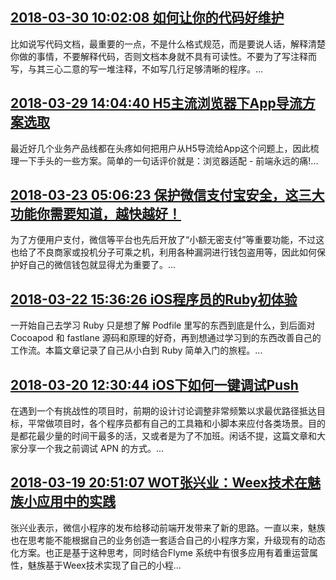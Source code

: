 ## <a href="http://mobile.51cto.com/hot-569438.htm" target="_blank">2018-03-30 10:02:08 如何让你的代码好维护</a>
比如说写代码文档，最重要的一点，不是什么格式规范，而是要说人话，解释清楚你做的事情，不要解释代码，否则文档本身就不具有可读性。不要为了写注释而写，与其三心二意的写一堆注释，不如写几行足够清晰的程序。...


## <a href="http://mobile.51cto.com/hot-569335.htm" target="_blank">2018-03-29 14:04:40 H5主流浏览器下App导流方案选取</a>
最近好几个业务产品线都在头疼如何把用户从H5导流给App这个问题上，因此梳理一下手头的一些方案。简单的一句话评价就是：浏览器适配 - 前端永远的痛!...


## <a href="http://mobile.51cto.com/hot-568736.htm" target="_blank">2018-03-23 05:06:23 保护微信支付宝安全，这三大功能你需要知道，越快越好！</a>
为了方便用户支付，微信等平台也先后开放了“小额无密支付”等重要功能，不过这也给了不良商家或投机分子可乘之机，利用各种漏洞进行钱包盗用等，因此如何保护好自己的微信钱包就显得尤为重要了。...


## <a href="http://mobile.51cto.com/hot-568697.htm" target="_blank">2018-03-22 15:36:26 iOS程序员的Ruby初体验</a>
一开始自己去学习 Ruby 只是想了解 Podfile 里写的东西到底是什么，到后面对 Cocoapod 和 fastlane 源码和原理的好奇，再到想通过学习到的东西改善自己的工作流。本篇文章记录了自己从小白到 Ruby 简单入门的旅程。...


## <a href="http://mobile.51cto.com/hot-568452.htm" target="_blank">2018-03-20 12:30:44 iOS下如何一键调试Push</a>
在遇到一个有挑战性的项目时，前期的设计讨论调整非常频繁以求最优路径抵达目标，平常做项目时，各个程序员都有自己的工具箱和小脚本来应付各类场景。目的是都花最少量的时间干最多的活，又或者是为了不加班。闲话不提，这篇文章和大家分享一个我之前调试 APN 的方式。...


## <a href="http://developer.51cto.com/art/201803/568378.htm" target="_blank">2018-03-19 20:51:07 WOT张兴业：Weex技术在魅族小应用中的实践</a>
张兴业表示，微信小程序的发布给移动前端开发带来了新的思路。一直以来，魅族也在思考能不能根据自己的业务创造一套适合自己的小程序方案，升级现有的动态化方案。也正是基于这种思考，同时结合Flyme 系统中有很多应用有着重运营属性，魅族基于Weex技术实现了自己的小程...


